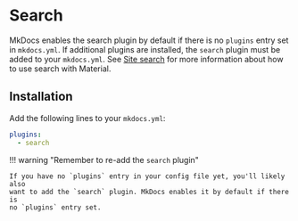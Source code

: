 # Search

MkDocs enables the search plugin by default if there is no `plugins` entry set in `mkdocs.yml`. If additional plugins are installed, the `search` plugin must be added to your `mkdocs.yml`. See [Site search][1] for more information about how to use search with Material.

  [1]: ../getting-started.md#site-search

## Installation

Add the following lines to your `mkdocs.yml`:

``` yaml
plugins:
  - search
```

!!! warning "Remember to re-add the `search` plugin"

    If you have no `plugins` entry in your config file yet, you'll likely also
    want to add the `search` plugin. MkDocs enables it by default if there is
    no `plugins` entry set.
